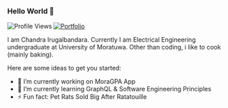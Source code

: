 ### Hello World 👋
![Profile Views](https://komarev.com/ghpvc/?username=chandralegend&color=brightgreen)
[![Portfolio](https://img.shields.io/badge/Visit-Portfolio-blueviolet)](http://chandralegend.github.io/)

I am Chandra Irugalbandara. Currently I am Electrical Engineering undergraduate at University of Moratuwa. Other than coding, i like to cook (mainly baking).

Here are some ideas to get you started:

- 🔭 I’m currently working on MoraGPA App
- 🌱 I’m currently learning GraphQL & Software Engineering Principles
- ⚡ Fun fact: Pet Rats Sold Big After Ratatouille
<!--
**chandralegend/chandralegend** is a ✨ _special_ ✨ repository because its `README.md` (this file) appears on your GitHub profile.

Here are some ideas to get you started:

- 🔭 I’m currently working on ...
- 🌱 I’m currently learning ...
- 👯 I’m looking to collaborate on ...
- 🤔 I’m looking for help with ...
- 💬 Ask me about ...
- 📫 How to reach me: ...
- 😄 Pronouns: ...
- ⚡ Fun fact: ...
-->
